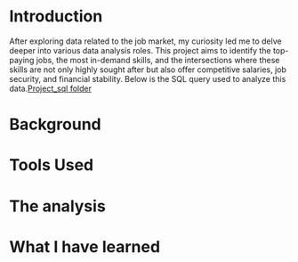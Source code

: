 # Introduction
After exploring data related to the job market, 
my curiosity led me to delve deeper into various data analysis roles.
This project aims to identify the top-paying jobs, the most in-demand skills, 
and the intersections where these skills are not only highly sought after but also offer competitive salaries, 
job security, and financial stability. Below is the SQL query used to analyze this data.[Project_sql folder](/Project_sql/)


# Background
# Tools Used
# The analysis
# What I have learned
